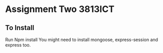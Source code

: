 # Assignment Two 3813ICT

## To Install

Run Npm install
You might need to install mongoose, express-session and express too.


